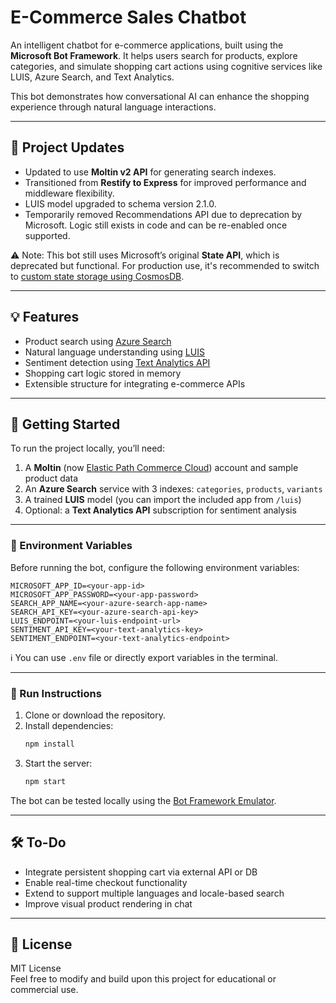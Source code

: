# E-Commerce Sales Chatbot

An intelligent chatbot for e-commerce applications, built using the **Microsoft Bot Framework**. It helps users search for products, explore categories, and simulate shopping cart actions using cognitive services like LUIS, Azure Search, and Text Analytics.

This bot demonstrates how conversational AI can enhance the shopping experience through natural language interactions.

---

## 🔧 Project Updates

- Updated to use **Moltin v2 API** for generating search indexes.
- Transitioned from **Restify to Express** for improved performance and middleware flexibility.
- LUIS model upgraded to schema version 2.1.0.
- Temporarily removed Recommendations API due to deprecation by Microsoft. Logic still exists in code and can be re-enabled once supported.

⚠️ Note: This bot still uses Microsoft’s original **State API**, which is deprecated but functional. For production use, it's recommended to switch to [custom state storage using CosmosDB](https://learn.microsoft.com/en-us/bot-framework/nodejs/bot-builder-nodejs-state-azure-cosmosdb).

---

## 💡 Features

- Product search using [Azure Search](https://azure.microsoft.com/en-us/services/search)
- Natural language understanding using [LUIS](https://www.luis.ai/)
- Sentiment detection using [Text Analytics API](https://www.microsoft.com/cognitive-services/en-us/text-analytics-api)
- Shopping cart logic stored in memory
- Extensible structure for integrating e-commerce APIs

---

## 🚀 Getting Started

To run the project locally, you’ll need:

1. A **Moltin** (now [Elastic Path Commerce Cloud](https://www.elasticpath.com/)) account and sample product data
2. An **Azure Search** service with 3 indexes: `categories`, `products`, `variants`
3. A trained **LUIS** model (you can import the included app from `/luis`)
4. Optional: a **Text Analytics API** subscription for sentiment analysis

---

### 🔑 Environment Variables

Before running the bot, configure the following environment variables:

```
MICROSOFT_APP_ID=<your-app-id>
MICROSOFT_APP_PASSWORD=<your-app-password>
SEARCH_APP_NAME=<your-azure-search-app-name>
SEARCH_API_KEY=<your-azure-search-api-key>
LUIS_ENDPOINT=<your-luis-endpoint-url>
SENTIMENT_API_KEY=<your-text-analytics-key>
SENTIMENT_ENDPOINT=<your-text-analytics-endpoint>
```

ℹ️ You can use `.env` file or directly export variables in the terminal.

---

### 🧪 Run Instructions

1. Clone or download the repository.
2. Install dependencies:
   ```bash
   npm install
   ```
3. Start the server:
   ```bash
   npm start
   ```

The bot can be tested locally using the [Bot Framework Emulator](https://github.com/microsoft/BotFramework-Emulator).

---

## 🛠️ To-Do

- Integrate persistent shopping cart via external API or DB
- Enable real-time checkout functionality
- Extend to support multiple languages and locale-based search
- Improve visual product rendering in chat

---

## 📄 License

MIT License  
Feel free to modify and build upon this project for educational or commercial use.
